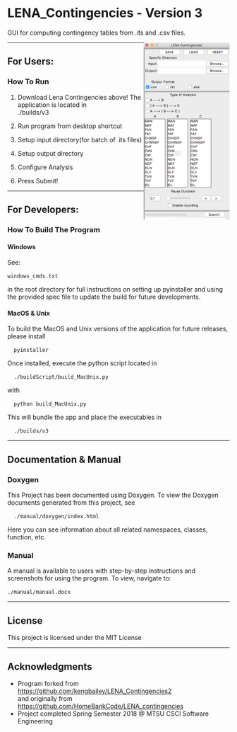 # LENA_Contingencies - Version 3

GUI for computing contingency tables from .its and .csv files.

<img style="float:right;" src="./icon/LenaUI.jpg" height="400">

---
## For Users:

### How To Run

1. Download Lena Contingencies above!
    The application is located in  
        ./builds/v3  
        
2. Run program from desktop shortcut
3. Setup input directory(for batch of .its files)
4. Setup output directory
5. Configure Analysis
6. Press Submit!

---
## For Developers:

###  How To Build The Program

####  Windows
  See:  

    windows_cmds.txt  

  in the root directory for full instructions on setting up pyinstaller and using the provided spec file to update the build for future developments.

####  MacOS & Unix
  To build the MacOS and Unix versions of the application for future releases, please install  

      pyinstaller  

  Once installed, execute the python script located in  

      ./buildScript/build_MacUnix.py  

  with  

      python build_MacUnix.py  

  This will bundle the app and place the executables in  

      ./builds/v3  
----
## Documentation & Manual

###  Doxygen

  This Project has been documented using Doxygen. To view the Doxygen documents generated from this project, see  

      ./manual/doxygen/index.html  

  Here you can see information about all related namespaces, classes, function, etc.

###  Manual

  A manual is available to users with step-by-step instructions and screenshots for using the program. To view, navigate to:  

    ./manual/manual.docx  

---    
## License

  This project is licensed under the MIT License

---
## Acknowledgments


* Program forked from https://github.com/kengbailey/LENA_Contingencies2  
and originally from https://github.com/HomeBankCode/LENA_contingencies
* Project completed Spring Semester 2018 @ MTSU CSCI Software Engineering
